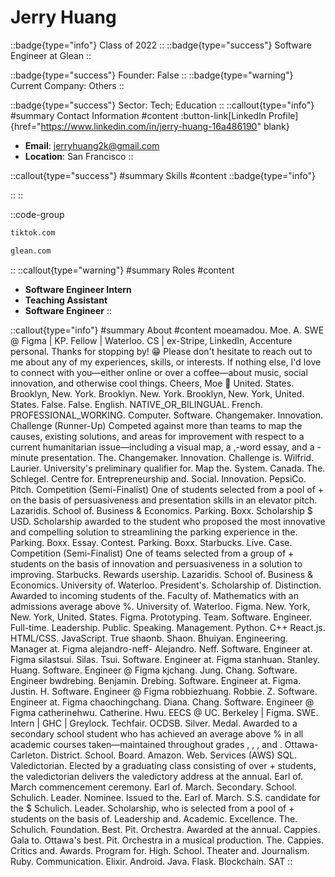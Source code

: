 # Jerry Huang
::badge{type="info"}
Class of 2022
::
::badge{type="success"}
Software Engineer at Glean
::

::badge{type="success"}
Founder: False
::
::badge{type="warning"}
Current Company: Others
::

::badge{type="success"}
Sector: Tech; Education
::
::callout{type="info"}
#summary
Contact Information
#content
:button-link[LinkedIn Profile]{href="https://www.linkedin.com/in/jerry-huang-16a486190" blank}
- **Email**: jerryhuang2k@gmail.com
- **Location**: San Francisco
::

::callout{type="success"}
#summary
Skills
#content
::badge{type="info"}

::
::

::code-group
```bash [TikTok]
tiktok.com
```
```bash [Glean]
glean.com
```
::
::callout{type="warning"}
#summary
Roles
#content
- **Software Engineer Intern**
- **Teaching Assistant**
- **Software Engineer**
::

::callout{type="info"}
#summary
About
#content
moeamadou. Moe. A. SWE @ Figma | KP. Fellow | Waterloo. CS | ex-Stripe, LinkedIn, Accenture personal. Thanks for stopping by! 😁 Please don't hesitate to reach out to me about any of my experiences, skills, or interests. If nothing else, I'd love to connect with you—either online or over a coffee—about music, social innovation, and otherwise cool things. Cheers, Moe 🥂 United. States. Brooklyn, New. York. Brooklyn. New. York. Brooklyn, New. York, United. States. False. False. English. NATIVE_OR_BILINGUAL. French. PROFESSIONAL_WORKING. Computer. Software. Changemaker. Innovation. Challenge (Runner-Up) Competed against more than teams to map the causes, existing solutions, and areas for improvement with respect to a current humanitarian issue—including a visual map, a ,-word essay, and a -minute presentation. The. Changemaker. Innovation. Challenge is. Wilfrid. Laurier. University's preliminary qualifier for. Map the. System. Canada. The. Schlegel. Centre for. Entrepreneurship and. Social. Innovation. PepsiCo. Pitch. Competition (Semi-Finalist) One of students selected from a pool of + on the basis of persuasiveness and presentation skills in an elevator pitch. Lazaridis. School of. Business & Economics. Parking. Boxx. Scholarship $ USD. Scholarship awarded to the student who proposed the most innovative and compelling solution to streamlining the parking experience in the. Parking. Boxx. Essay. Contest. Parking. Boxx. Starbucks. Live. Case. Competition (Semi-Finalist) One of teams selected from a group of + students on the basis of innovation and persuasiveness in a solution to improving. Starbucks. Rewards usership. Lazaridis. School of. Business & Economics. University of. Waterloo. President's. Scholarship of. Distinction. Awarded to incoming students of the. Faculty of. Mathematics with an admissions average above %. University of. Waterloo. Figma. New. York, New. York, United. States. Figma. Prototyping. Team. Software. Engineer. Full-time. Leadership. Public. Speaking. Management. Python. C++ React.js. HTML/CSS. JavaScript. True shaonb. Shaon. Bhuiyan. Engineering. Manager at. Figma alejandro-neff- Alejandro. Neff. Software. Engineer at. Figma silastsui. Silas. Tsui. Software. Engineer at. Figma stanhuan. Stanley. Huang. Software. Engineer @ Figma kjchang. Jung. Chang. Software. Engineer bwdrebing. Benjamin. Drebing. Software. Engineer at. Figma. Justin. H. Software. Engineer @ Figma robbiezhuang. Robbie. Z. Software. Engineer at. Figma chaochingchang. Diana. Chang. Software. Engineer @ Figma catherinehwu. Catherine. Hwu. EECS @ UC. Berkeley | Figma. SWE. Intern | GHC | Greylock. Techfair. OCDSB. Silver. Medal. Awarded to a secondary school student who has achieved an average above % in all academic courses taken—maintained throughout grades , , , and . Ottawa-Carleton. District. School. Board. Amazon. Web. Services (AWS) SQL. Valedictorian. Elected by a graduating class consisting of over + students, the valedictorian delivers the valedictory address at the annual. Earl of. March commencement ceremony. Earl of. March. Secondary. School. Schulich. Leader. Nominee. Issued to the. Earl of. March. S.S. candidate for the $ Schulich. Leader. Scholarship, who is selected from a pool of + students on the basis of. Leadership and. Academic. Excellence. The. Schulich. Foundation. Best. Pit. Orchestra. Awarded at the annual. Cappies. Gala to. Ottawa's best. Pit. Orchestra in a musical production. The. Cappies. Critics and. Awards. Program for. High. School. Theater and. Journalism. Ruby. Communication. Elixir. Android. Java. Flask. Blockchain. SAT
::
